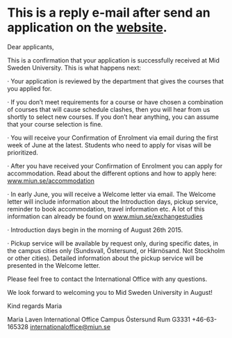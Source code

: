 # This is a reply e-mail after send an application  on the [website]( www.mitthem.se").
Dear applicants,
 
This is a confirmation that your application is successfully received at Mid Sweden University.  This is what happens next:
 
·         Your application is reviewed by the department that gives the courses that you applied for.

·         If you don’t meet requirements for a course or have chosen a combination of courses that will cause schedule clashes, then you will hear from us shortly to select new courses. If you don’t hear anything, you can assume that your course selection is fine.

·         You will receive your Confirmation of Enrolment via email during the first week of June at the latest. Students who need to apply for visas will be prioritized.

·         After you have received your Confirmation of Enrolment you can apply for accommodation. Read about the different options and how to apply here:  www.miun.se/accommodation

·         In early June, you will receive a Welcome letter via email. The Welcome letter will include information about the Introduction days, pickup service, reminder to book accommodation, travel information etc.  A lot of this information can already be found on www.miun.se/exchangestudies

·         Introduction days begin in the morning of August 26th 2015.

·         Pickup service will be available by request only, during specific dates, in the campus cities only (Sundsvall, Östersund, or Härnösand. Not Stockholm or other cities). Detailed information about the pickup service will be presented in the Welcome letter.

 

Please feel free to contact the International Office with any questions.
 
We look forward to welcoming you to Mid Sweden University in August!
 
Kind regards
Maria
 
 
Maria Laven
International Office
Campus Östersund
Rum G3331
+46-63-165328
internationaloffice@miun.se
